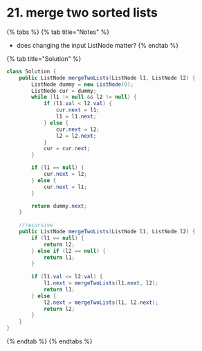 # 21. merge two sorted lists

{% tabs %}
{% tab title="Notes" %}
* does changing the input ListNode matter?
{% endtab %}

{% tab title="Solution" %}
```java
class Solution {
    public ListNode mergeTwoLists(ListNode l1, ListNode l2) {     
        ListNode dummy = new ListNode(0);
        ListNode cur = dummy;
        while (l1 != null && l2 != null) {
            if (l1.val < l2.val) {
                cur.next = l1;
                l1 = l1.next;
            } else {
                cur.next = l2;
                l2 = l2.next;
            }    
            cur = cur.next;
        }

        if (l1 == null) {
            cur.next = l2;
        } else {
            cur.next = l1;
        }

        return dummy.next;
    }
    
    //recursive
    public ListNode mergeTwoLists(ListNode l1, ListNode l2) {
        if (l1 == null) {
            return l2;
        } else if (l2 == null) {
            return l1;
        }
        
        if (l1.val <= l2.val) {
            l1.next = mergeTwoLists(l1.next, l2);
            return l1;
        } else {
            l2.next = mergeTwoLists(l1, l2.next);
            return l2;
        }
    }
}
```
{% endtab %}
{% endtabs %}
